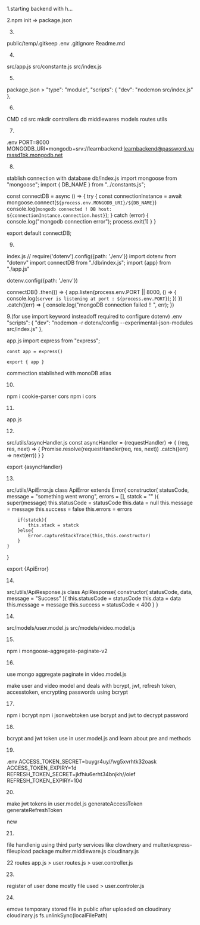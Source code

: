 1.starting backend with h...

2.npm init => package.json

3.
public/temp/.gitkeep
.env
.gitignore
Readme.md

4.
src/app.js
src/constante.js
src/index.js

5.
package.json >
    "type": "module",
    "scripts": {
    "dev": "nodemon src/index.js"
  },

6.
CMD
    cd src
    mkdir controllers db middlewares models routes utils

7.
.env
    PORT=8000
    MONGODB_URI=mongodb+srv://learnbackend:learnbackend@password.vursssd1bk.mongodb.net

8.
stablish connection with database
  db/index.js
       import mongoose from "mongoose";
import { DB_NAME } from "../constants.js";

const connectDB = async () => {
    try {
        const connectionInstance = await mongoose.connect(`${process.env.MONGODB_URI}/${DB_NAME}`)
        console.log(`mongodb connected ! DB host: ${connectionInstance.connection.host}`);
    } catch (error) {
        console.log("mongodb connection error");
        process.exit(1)
    }
}


export default connectDB;




9.
index.js
     // require('dotenv').config({path: './env'})
import dotenv from "dotenv"
import connectDB from "./db/index.js";
import {app} from "./app.js"


dotenv.config({path: './env'})

connectDB()
.then(() => {
    app.listen(process.env.PORT || 8000, () => {
        console.log(`server is listening at port : ${process.env.PORT}`);
    })
})
.catch((err) => {
    console.log("mongoDB connection failed !! ", err);
})



9.(for use import keyword insteadoff required to configure dotenv)
.env
    "scripts": {
    "dev": "nodemon -r dotenv/config --experimental-json-modules src/index.js"
  },


app.js
    import express from "express";

    const app = express()

    export { app }


commection stablished with monoDB atlas









10.
npm i cookie-parser cors
npm i cors

11.
app.js

12.
src/utils/asyncHandler.js
    const asyncHandler = (requestHandler) => {
    (req, res, next) => {
        Promise.resolve(requestHandler(req, res, next))
        .catch((err) => next(err))
    }
}

export {asyncHandler}

13.
src/utils/ApiError.js
    class ApiError extends Error{
    constructor(
        statusCode,
        message = "something went wrong",
        errors = [],
        statck = ""
    ){
        super(message)
        this.statusCode = statusCode
        this.data = null
        this.message = message
        this.success = false
        this.errors = errors

        if(statck){
            this.stack = statck
        }else{
            Error.captureStackTrace(this,this.constructor)
        }
    }
}

export {ApiError}

14.
src/utils/ApiResponse.js
    class ApiResponse{
    constructor(
        statusCode, data, message = "Success"
        ){
        this.statusCode = statusCode
        this.data = data
        this.message = message
        this.success = statusCode < 400
    }
}



14.
src/models/user.model.js
src/models/video.model.js


15.
npm i mongoose-aggregate-paginate-v2

16. 
use mongo aggregate paginate in video.model.js











make user and video model and deals with bcrypt, jwt, refresh token, accesstoken, encrypting passwords using bcrypt 


17.
npm i bcrypt
npm i jsonwebtoken
    use bcrypt and jwt to decrypt password

18.
bcrypt and jwt token
use in user.model.js
and learn about pre and methods

19.
.env
    ACCESS_TOKEN_SECRET=buygr4uy//\vg5xvrhtk32oask
ACCESS_TOKEN_EXPIRY=1d
REFRESH_TOKEN_SECRET=jkfhiu6erht34bnjkh//oief
REFRESH_TOKEN_EXPIRY=10d

20.
make jwt tokens in user.model.js
    generateAccessToken
    generateRefreshToken








new 

21.
file handlenig using third party services like clowdnery
and multer/express-fileupload package
multer.middleware.js
cloudinary.js


22
routes
app.js > user.routes.js > user.controller.js

23.
register of user done
mostly file used > user.controler.js

24.
emove temporary stored file in public after uploaded on cloudinary
    cloudinary.js
                fs.unlinkSync(localFilePath)







